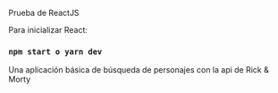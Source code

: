 Prueba de ReactJS

Para inicializar React:

### `npm start o yarn dev`

Una aplicación básica de búsqueda de personajes con la api de Rick & Morty 
